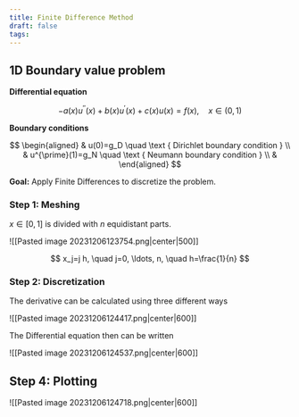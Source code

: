 ```yaml
---
title: Finite Difference Method
draft: false
tags:
---
```

## 1D Boundary value problem
**Differential equation**

$$
-a(x) u^{\prime \prime}(x)+b(x) u^{\prime}(x)+c(x) u(x)=f(x), \quad x \in(0,1)
$$

**Boundary conditions** 

$$
\begin{aligned}
& u(0)=g_D \quad \text { Dirichlet boundary condition } \\
& u^{\prime}(1)=g_N \quad \text { Neumann boundary condition } \\
&
\end{aligned}
$$

**Goal:** Apply Finite Differences to discretize the problem. 
### Step 1: Meshing 
$x\in [0,1]$ is divided with $n$ equidistant parts.   

![[Pasted image 20231206123754.png|center|500]]

$$
x_j=j h, \quad j=0, \ldots, n, \quad h=\frac{1}{n}
$$

### Step 2: Discretization
The derivative can be calculated using three different ways

![[Pasted image 20231206124417.png|center|600]]

The Differential equation then can be written

![[Pasted image 20231206124537.png|center|600]]

## Step 4: Plotting

![[Pasted image 20231206124718.png|center|600]]